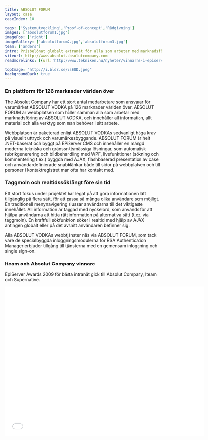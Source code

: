 ```yaml
---
title: ABSOLUT FORUM
layout: case
caseIndex: 10

tags: ['Systemutveckling','Proof-of-concept','Rådgivning']
images: ['absolutforum1.jpg']
imagePos: ['right']
imageGallery: ['absolutforum2.jpg','absolutforum3.jpg']
team: ['anders']
intro: Prisbelönat globalt extranät för alla som arbetar med marknadsföring av ABSOLUT VODKA.
siteurl: http://www.absolut.absolutcompany.com
readmorelinks: [{url:'http://www.tekniken.nu/nyheter/vinnarna-i-episerver-awards-2009',title:"Vinnare Episerver Awards 2009"},{url:'http://www.absolut.absolutcompany.com',title:"Absolut Company"},{url:'http://www.episerver.se/Om-oss/Pressrum/Arkiv-pressmeddelanden-2009/Nomineringarna-till-Episerver-Awards-2009-klara',title:"Nomineringar Episerver Awards 2009"}]

topImage: "http://i.bldr.se/csE8D.jpeg"
backgroundDark: true
---
```


### En plattform för 126 marknader världen över
The Absolut Company har ett stort antal medarbetare som ansvarar för varumärket ABSOLUT VODKA på 126 marknader världen över. ABSOLUT FORUM är webbplatsen som håller samman alla som arbetar med marknadsföring av ABSOLUT VODKA, och innehåller all information, allt material och alla verktyg som man behöver i sitt arbete.

Webbplatsen är paketerad enligt ABSOLUT VODKAs sedvanligt höga krav på visuellt uttryck och varumärkesbyggande. ABSOLUT FORUM är helt .NET-baserat och byggt på EPiServer CMS och innehåller en mängd moderna tekniska och gränssnittsmässiga lösningar, som automatisk rubrikgenerering och bildbehandling med WPF, livefunktioner (sökning och kommentering t.ex.) byggda med AJAX, flashbaserad presentation av case och användardefinierade snabblänkar både till sidor på webbplatsen och till personer i kontaktregistret man ofta har kontakt med.

### Taggmoln och realtidssök långt före sin tid
Ett stort fokus under projektet har legat på att göra informationen lätt tillgänglig på flera sätt, för att passa så många olika användare som möjligt. En traditionell menynavigering slussar användarna till det viktigaste innehållet. All information är taggad med nyckelord, som används för att hjälpa användarna att hitta rätt information på alternativa sätt (t.ex. via taggmoln). En kraftfull sökfunktion söker i realtid med hjälp av AJAX antingen globalt eller på det avsnitt användaren befinner sig.

Alla ABSOLUT VODKAs webbtjänster nås via ABSOLUT FORUM, som tack vare de specialbyggda inloggningsmodulerna för RSA Authentication Manager erbjuder tillgång till tjänsterna med en gemensam inloggning och single sign-on.

### Iteam och Absolut Company vinnare
EpiServer Awards 2009 för bästa intranät gick till Absolut Company, Iteam och Supernative.
<iframe width="640" height="480" src="//www.youtube.com/embed/0wt60HyxK_s" frameborder="0" allowfullscreen></iframe>
